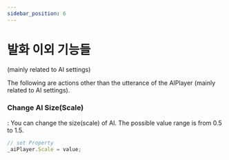 ```yaml
---
sidebar_position: 6
---
```


# 발화 이외 기능들
(mainly related to AI settings)

The following are actions other than the utterance of the AIPlayer (mainly related to AI settings).

### Change AI Size(Scale)

: You can change the size(scale) of AI. The possible value range is from 0.5 to 1.5.

```js
// set Property
_aiPlayer.Scale = value;
```

